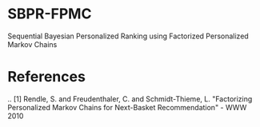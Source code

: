 # SBPR-FPMC
Sequential Bayesian Personalized Ranking using Factorized Personalized Markov Chains

# References
.. [1] Rendle, S. and Freudenthaler, C. and Schmidt-Thieme, L. "Factorizing Personalized Markov Chains for Next-Basket Recommendation" - WWW 2010
